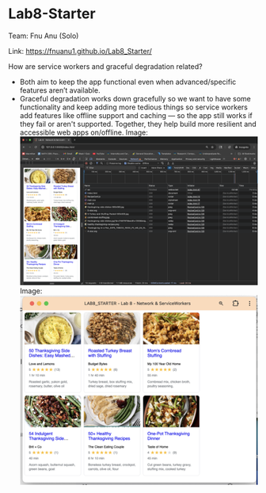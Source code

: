 # Lab8-Starter
Team: Fnu Anu (Solo)

Link: https://fnuanu1.github.io/Lab8_Starter/

How are service workers and graceful degradation related?
- Both aim to keep the app functional even when advanced/specific features aren’t available.
- Graceful degradation works down gracefully so we want to have some functionality and keep adding more tedious things so service workers add features like offline support and caching — so the app still works if they fail or aren't supported. Together, they help build more resilient and accessible web apps on/offline.
Image: ![](Service.png)
Image: ![](pwa.png)
